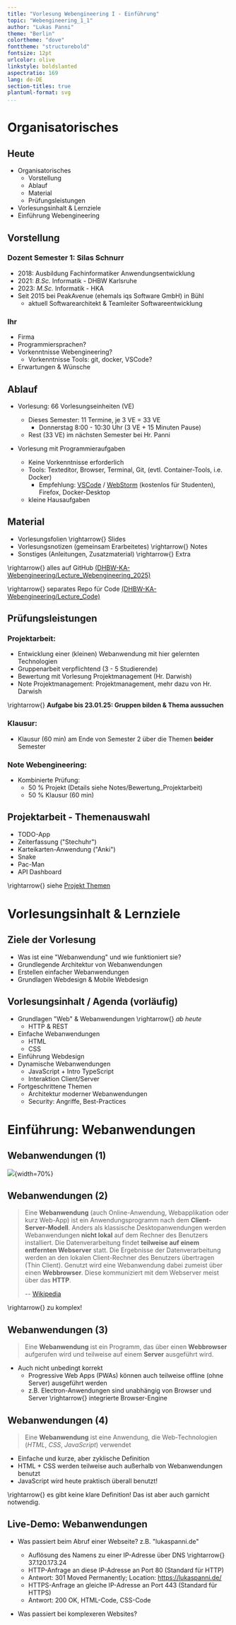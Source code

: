 ```yaml
---
title: "Vorlesung Webengineering I - Einführung"
topic: "Webengineering_1_1"
author: "Lukas Panni"
theme: "Berlin"
colortheme: "dove"
fonttheme: "structurebold"
fontsize: 12pt
urlcolor: olive
linkstyle: boldslanted
aspectratio: 169
lang: de-DE
section-titles: true
plantuml-format: svg
...
```


# Organisatorisches

## Heute

- Organisatorisches
  - Vorstellung
  - Ablauf
  - Material
  - Prüfungsleistungen
- Vorlesungsinhalt & Lernziele
- Einführung Webengineering

## Vorstellung

### Dozent Semester 1: Silas Schnurr

- 2018: Ausbildung Fachinformatiker Anwendungsentwicklung
- 2021: _B.Sc._ Informatik - DHBW Karlsruhe
- 2023: _M.Sc._ Informatik - HKA
- Seit 2015 bei PeakAvenue (ehemals iqs Software GmbH) in Bühl
  - aktuell Softwarearchitekt & Teamleiter Softwareentwicklung

### Ihr

- Firma
- Programmiersprachen?
- Vorkenntnisse Webengineering?
  - Vorkenntnisse Tools: git, docker, VSCode?
- Erwartungen & Wünsche

## Ablauf

- Vorlesung: 66 Vorlesungseinheiten (VE)

  - Dieses Semester: 11 Termine, je 3 VE = 33 VE
    - Donnerstag 8:00 - 10:30 Uhr (3 VE + 15 Minuten Pause)
  - Rest (33 VE) im nächsten Semester bei Hr. Panni

- Vorlesung mit Programmieraufgaben
  - Keine Vorkenntnisse erforderlich
  - Tools: Texteditor, Browser, Terminal, Git, (evtl. Container-Tools, i.e. Docker)
    - Empfehlung: [VSCode](https://code.visualstudio.com/) / [WebStorm](https://www.jetbrains.com/de-de/webstorm/) (kostenlos für Studenten), Firefox, Docker-Desktop
  - kleine Hausaufgaben

## Material

- Vorlesungsfolien \rightarrow{} Slides
- Vorlesungsnotizen (gemeinsam Erarbeitetes) \rightarrow{} Notes
- Sonstiges (Anleitungen, Zusatzmaterial) \rightarrow{} Extra

\rightarrow{} alles auf GitHub [(DHBW-KA-Webengineering/Lecture_Webengineering_2025)](https://github.com/DHBW-KA-Webengineering/Lecture_Webengineering)

\rightarrow{} separates Repo für Code [(DHBW-KA-Webengineering/Lecture_Code)](https://github.com/DHBW-KA-Webengineering/Lecture_Code)

## Prüfungsleistungen

### Projektarbeit:

- Entwicklung einer (kleinen) Webanwendung mit hier gelernten Technologien
- Gruppenarbeit verpflichtend (3 - 5 Studierende)
- Bewertung mit Vorlesung Projektmanagement (Hr. Darwish)
- Note Projektmanagement: Projektmanagement, mehr dazu von Hr. Darwish

\rightarrow{} **Aufgabe bis 23.01.25: Gruppen bilden & Thema aussuchen**

### Klausur:

- Klausur (60 min) am Ende von Semester 2 über die Themen **beider** Semester

### Note Webengineering:

- Kombinierte Prüfung:
  - 50 % Projekt (Details siehe Notes/Bewertung_Projektarbeit)
  - 50 % Klausur (60 min)

## Projektarbeit - Themenauswahl

- TODO-App
- Zeiterfassung ("Stechuhr")
- Karteikarten-Anwendung ("Anki")
- Snake
- Pac-Man
- API Dashboard

\rightarrow{} siehe [Projekt Themen](https://github.com/DHBW-KA-Webengineering/Lecture_Webengineering/blob/2025/Material/Notes/Projekt_Themen.md)

# Vorlesungsinhalt & Lernziele

## Ziele der Vorlesung

- Was ist eine "Webanwendung" und wie funktioniert sie?
- Grundlegende Architektur von Webanwendungen
- Erstellen einfacher Webanwendungen
- Grundlagen Webdesign & Mobile Webdesign

## Vorlesungsinhalt / Agenda (vorläufig)

- Grundlagen "Web" & Webanwendungen \rightarrow{} _ab heute_
  - HTTP & REST
- Einfache Webanwendungen
  - HTML
  - CSS
- Einführung Webdesign
- Dynamische Webanwendungen
  - JavaScript + Intro TypeScript
  - Interaktion Client/Server
- Fortgeschrittene Themen
  - Architektur moderner Webanwendungen
  - Security: Angriffe, Best-Practices

# Einführung: Webanwendungen

## Webanwendungen (1)

![](./media/Example_Webapplications.png){width=70%}

## Webanwendungen (2)

> Eine **Webanwendung** (auch Online-Anwendung, Webapplikation oder kurz Web-App) ist ein Anwendungsprogramm nach dem **Client-Server-Modell**. Anders als klassische Desktopanwendungen werden Webanwendungen **nicht lokal** auf dem Rechner des Benutzers installiert. Die Datenverarbeitung findet **teilweise auf einem entfernten Webserver** statt. Die Ergebnisse der Datenverarbeitung werden an den lokalen Client-Rechner des Benutzers übertragen (Thin Client). Genutzt wird eine Webanwendung dabei zumeist über einen **Webbrowser**. Diese kommuniziert mit dem Webserver meist über das **HTTP**.
>
> -- [Wikipedia](https://de.wikipedia.org/wiki/Webanwendung)

\rightarrow{} zu komplex!

## Webanwendungen (3)

> Eine **Webanwendung** ist ein Programm, das über einen **Webbrowser** aufgerufen wird und teilweise auf einem **Server** ausgeführt wird.

- Auch nicht unbedingt korrekt
  - Progressive Web Apps (PWAs) können auch teilweise offline (ohne Server) ausgeführt werden
  - z.B. Electron-Anwendungen sind unabhängig von Browser und Server \rightarrow{} integrierte Browser-Engine

## Webanwendungen (4)

> Eine **Webanwendung** ist eine Anwendung, die Web-Technologien (_HTML_, _CSS_, _JavaScript_) verwendet

- Einfache und kurze, aber zyklische Definition
- HTML + CSS werden teilweise auch außerhalb von Webanwendungen benutzt
- JavaScript wird heute praktisch überall benutzt!

\rightarrow{} es gibt keine klare Definition! Das ist aber auch garnicht notwendig.

## Live-Demo: Webanwendungen

- Was passiert beim Abruf einer Webseite? z.B. "lukaspanni.de"

  - Auflösung des Namens zu einer IP-Adresse über DNS \rightarrow{} 37.120.173.24
  - HTTP-Anfrage an diese IP-Adresse an Port 80 (Standard für HTTP)
  - Antwort: 301 Moved Permanently; Location: https://lukaspanni.de/
  - HTTPS-Anfrage an gleiche IP-Adresse an Port 443 (Standard für HTTPS)
  - Antwort: 200 OK, HTML-Code, CSS-Code

- Was passiert bei komplexeren Websites?
